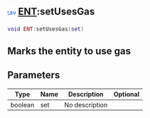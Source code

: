 ## ![server](.gitbook/assets/server.png) [ENT](./home/ENT):setUsesGas

```lua
void ENT:setUsesGas(set)
```

Marks the entity to use gas
------
## Parameters

| Type   | Name | Description | Optional |
| ------ | ---- | ----------- | -------: |
| boolean | set | No description |  |

